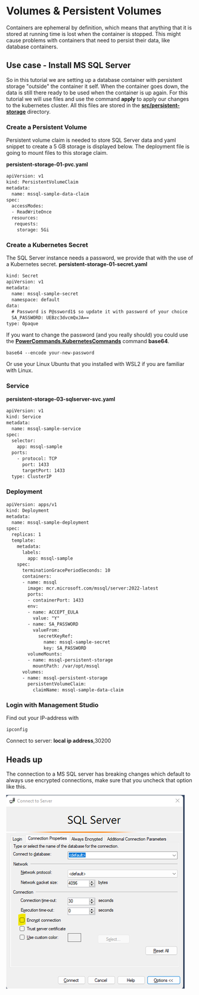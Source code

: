 # Volumes & Persistent Volumes
Containers are ephemeral by definition, which means that anything that it is stored at running time is lost when the container is stopped. This might cause problems with containers that need to persist their data, like database containers.

## Use case - Install MS SQL Server 
So in this tutorial we are setting up a database container with persistent storage "outside" the container it self. When the container goes down, the data is still there ready to be used when the container is up again. For this tutorial we will use files and use the command **apply** to apply our changes to the kubernetes cluster. All this files are stored in the **[src/persistent-storage](../src/persistent-storage//)** directory.

### Create a Persistent Volume
Persistent volume claim is needed to store SQL Server data and yaml snippet to create a 5 GB storage is displayed below. The deployment file is going to mount files to this storage claim.

**persistent-storage-01-pvc.yaml**
```
apiVersion: v1
kind: PersistentVolumeClaim
metadata:
  name: mssql-sample-data-claim
spec:
  accessModes:
  - ReadWriteOnce
  resources:
   requests:
    storage: 5Gi
```
### Create a Kubernetes Secret
The SQL Server instance needs a password, we provide that with the use of a Kubernetes secret.
**persistent-storage-01-secret.yaml**
```
kind: Secret
apiVersion: v1
metadata:
  name: mssql-sample-secret
  namespace: default
data:
  # Password is P@ssword1$ so update it with password of your choice  
  SA_PASSWORD: UEBzc3dvcmQxJA==
type: Opaque
```
If you want to change the password (and you really should) you could use the **[PowerCommands.KubernetesCommands](../src/persistent-storage//)** command **base64**.
```
base64 --encode your-new-password
```
Or use your Linux Ubuntu that you installed with WSL2 if you are familiar with Linux.
### Service
**persistent-storage-03-sqlserver-svc.yaml**
```
apiVersion: v1
kind: Service
metadata:
  name: mssql-sample-service
spec:
  selector:
    app: mssql-sample
  ports:
    - protocol: TCP
      port: 1433
      targetPort: 1433
  type: ClusterIP
```
### Deployment 
```
apiVersion: apps/v1
kind: Deployment
metadata:
  name: mssql-sample-deployment
spec:
  replicas: 1
  template:
    metadata:
      labels:
        app: mssql-sample
    spec:
      terminationGracePeriodSeconds: 10
      containers:
      - name: mssql
        image: mcr.microsoft.com/mssql/server:2022-latest
        ports:
        - containerPort: 1433
        env:
        - name: ACCEPT_EULA
          value: "Y"
        - name: SA_PASSWORD
          valueFrom:
            secretKeyRef:
              name: mssql-sample-secret
              key: SA_PASSWORD
        volumeMounts:
        - name: mssql-persistent-storage
          mountPath: /var/opt/mssql
      volumes:
      - name: mssql-persistent-storage
        persistentVolumeClaim:
          claimName: mssql-sample-data-claim
```
### Login with Management Studio
Find out your IP-address with 
```
ipconfig
```
Connect to server: **local ip address**,30200
## Heads up
The connection to a MS SQL server has breaking changes which default to always use encrypted connections, make sure that you uncheck that option like this.

![Alt text](images/tutorial_3_1.png?raw=true "Uncheck encrypt connection")